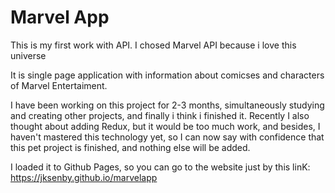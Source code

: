 # Marvel App

This is my first work with API. I chosed Marvel API because i love this universe

It is single page application with information about comicses and characters of Marvel Entertaiment.

I have been working on this project for 2-3 months, simultaneously studying and creating other projects, and finally i think i finished it. Recently I also thought about adding Redux, but it would be too much work, and besides, I haven't mastered this technology yet, so I can now say with confidence that this pet project is finished, and nothing else will be added.

I loaded it to Github Pages, so you can go to the website just by this linK: https://jksenby.github.io/marvelapp
